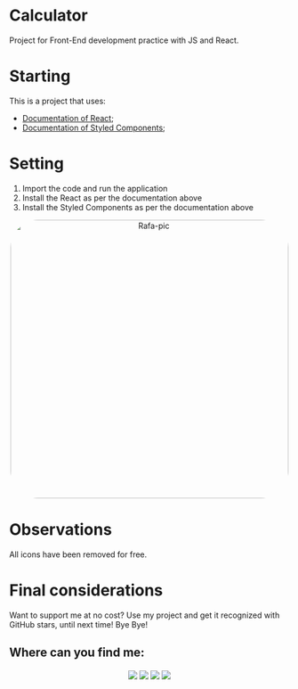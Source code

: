 # Calculator

Project for Front-End development practice with JS and React.

# Starting

This is a project that uses:

- [Documentation of React](https://legacy.reactjs.org/);
- [Documentation of Styled Components](https://styled-components.com/);

# Setting
1. Import the code and run the application
2. Install the React as per the documentation above
3. Install the Styled Components as per the documentation above
<div align="center">
     <img align="center" alt="Rafa-pic" height="500" style="border-radius:50px;" src="https://media.discordapp.net/attachments/971779446862385162/1105310832843300934/calculator.jpg?width=1202&height=676">
 </div>
 
# Observations
All icons have been removed for free.

# Final considerations
Want to support me at no cost? Use my project and get it recognized with GitHub stars, until next time! Bye Bye!

## Where can you find me:
</div> 
<div align="center"> 
 
  <a href="https://wa.me/5581992006647?text=Ola!%20Vi%20Seu%20perfil%20no%20GitHub!" target="_blank"><img align="center" src="https://img.shields.io/badge/WhatsApp-25D366?style=for-the-badge&logo=whatsapp&logoColor=white" target="_blank"></a>
  <a href="https://t.me/PNascimentoDev" target="_blank"><img align="center" src="https://img.shields.io/badge/Telegram-2CA5E0?style=for-the-badge&logo=telegram&logoColor=white" target="_blank"></a>
  <a href = "mailto:pnmelo2808@gmail.com"><img align="center" src="https://img.shields.io/badge/-Gmail-%23333?style=for-the-badge&logo=gmail&logoColor=white" target="_blank"></a>
  <a href="https://www.linkedin.com/in/pnascimentodev/" target="_blank"><img align="center" src="https://img.shields.io/badge/-LinkedIn-%230077B5?style=for-the-badge&logo=linkedin&logoColor=white" target="_blank"></a> 
</div>
